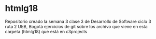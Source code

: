 # htmlg18
Repositorio creado la semana 3 clase 3 de Desarrollo de Software ciclo 3 ruta 2 UEB, Bogotá ejercicios de git sobre los archivo que viene en esta carpeta (htmlg18) que está en c3projects
